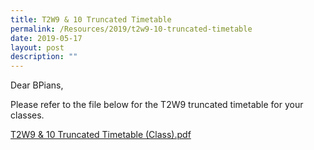 ```yaml
---
title: T2W9 & 10 Truncated Timetable
permalink: /Resources/2019/t2w9-10-truncated-timetable
date: 2019-05-17
layout: post
description: ""
---
```

Dear BPians,

  

Please refer to the file below for the T2W9 truncated timetable for your classes.

  

[T2W9 & 10 Truncated Timetable (Class).pdf](/files/T2W9%20&%2010%20Truncated%20Timetable%20(Class).pdf)